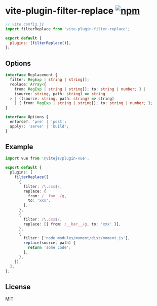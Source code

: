 # vite-plugin-filter-replace [![npm](https://img.shields.io/npm/v/vite-plugin-filter-replace.svg)](https://npmjs.com/package/vite-plugin-filter-replace)

```js
// vite.config.js
import filterReplace from 'vite-plugin-filter-replace';

export default {
  plugins: [filterReplace()],
};
```

## Options

```ts
interface Replacement {
  filter: RegExp | string | string[];
  replace: Array<{
    from: RegExp | string | string[]; to: string | number; } |
    (source: string, path: string) => string
  > | ((source: string, path: string) => string)
    | { from: RegExp | string | string[]; to: string | number; };
}

interface Options {
  enforce?: 'pre' | 'post';
  apply?: 'serve' | 'build';
}
```

## Example

```ts
import vue from '@vitejs/plugin-vue';

export default {
  plugins: [
    filterReplace([
      {
        filter: /\.css$/,
        replace: {
          from: /__foo__/g,
          to: 'xxx',
        },
      },
      {
        filter: /\.css$/,
        replace: [{ from: /__bar__/g, to: 'xxx' }],
      },
      {
        filter: ['node_modules/moment/dist/moment.js'],
        replace(source, path) {
          return 'some code';
        },
      },
    ]),
  ],
};
```

## License

MIT
